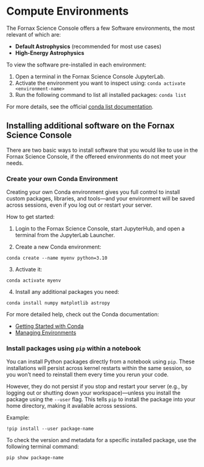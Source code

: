 # Compute Environments

The Fornax Science Console offers a few Software environments, the most relevant of which are:

- **Default Astrophysics** (recommended for most use cases)
- **High-Energy Astrophysics**


To view the software pre-installed in each environment:

1. Open a terminal in the Fornax Science Console JupyterLab.
2. Activate the environment you want to inspect using:
   ```conda activate <environment-name>```
3. Run the following command to list all installed packages:
    ```conda list```


For more details, see the official [conda list documentation](https://docs.conda.io/projects/conda/en/latest/commands/list.html).

## Installing additional software on the Fornax Science Console

There are two basic ways to install software that you would like to use in the 
Fornax Science Console, if the offereed environments do not meet your needs.

### Create your own Conda Environment

Creating your own Conda environment gives you full control to install custom 
packages, libraries, and tools—and your environment will be saved across 
sessions, even if you log out or restart your server.

How to get started:

1. Login to the Fornax Science Console, start JupyterHub, and open a terminal 
   from the JupyterLab Launcher.

2. Create a new Conda environment:

```conda create --name myenv python=3.10```

3. Activate it:

```conda activate myenv```

4. Install any additional packages you need:

```conda install numpy matplotlib astropy```

For more detailed help, check out the Conda documentation:

- [Getting Started with Conda](https://docs.conda.io/projects/conda/en/latest/user-guide/getting-started.html)  
- [Managing Environments](https://docs.conda.io/projects/conda/en/latest/user-guide/tasks/manage-environments.html)

### Install packages using `pip` within a notebook

You can install Python packages directly from a notebook using `pip`. These 
installations will persist across kernel restarts within the same session, so 
you won’t need to reinstall them every time you rerun your code.

However, they do not persist if you stop and restart your server (e.g., by 
logging out or shutting down your workspace)—unless you install the package 
using the `--user` flag. This tells `pip` to install the package into your 
home directory, making it available across sessions.

Example:

```!pip install --user package-name```

To check the version and metadata for a specific installed package, use the 
following terminal command:

```pip show package-name```

